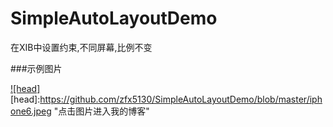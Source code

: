# SimpleAutoLayoutDemo
在XIB中设置约束,不同屏幕,比例不变

###示例图片

[![head]](http://blog.csdn.net/zfx5130?viewmode=contents)
[head]:https://github.com/zfx5130/SimpleAutoLayoutDemo/blob/master/iphone6.jpeg "点击图片进入我的博客"

